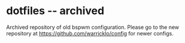 dotfiles -- archived
====================

Archived repository of old bspwm configuration. Please go to the new repository at <https://github.com/warricklo/config> for newer configs.
